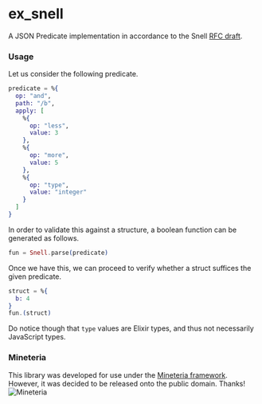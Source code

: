 # ex_snell

A JSON Predicate implementation
in accordance to the Snell
[RFC draft](https://tools.ietf.org/id/draft-snell-json-test-01.html).

### Usage

Let us consider the following predicate.

```elixir
predicate = %{
  op: "and",
  path: "/b",
  apply: [
    %{
      op: "less",
      value: 3
    },
    %{
      op: "more",
      value: 5
    },
    %{
      op: "type",
      value: "integer"
    }
  ]
}
```

In order to validate this against a structure,
a boolean function can be generated as follows.

```elixir
fun = Snell.parse(predicate)
```

Once we have this, we can proceed to verify whether a
struct suffices the given predicate.

```elixir
struct = %{
  b: 4
}
fun.(struct)
```

Do notice though that `type` values are Elixir types, and
thus not necessarily JavaScript types.

### Mineteria

This library was developed for use under the
[Mineteria framework](https://github.com/Mineteria-Development). \
However, it was decided to be released onto the public domain. Thanks! \
![Mineteria](https://i.imgur.com/PFB3NCw.png)
